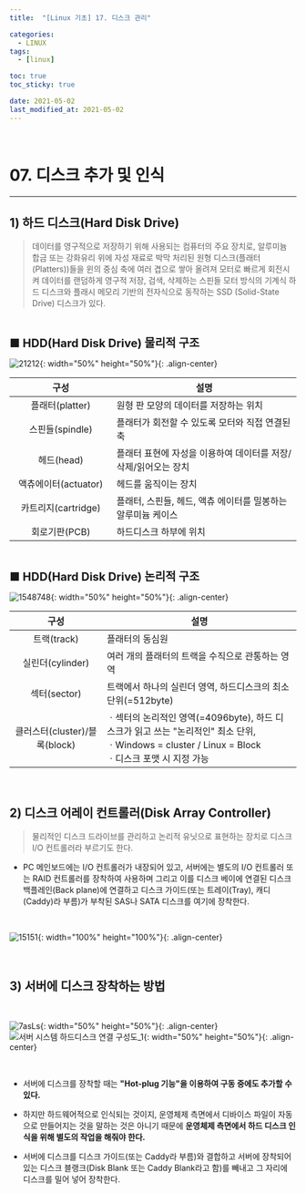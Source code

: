 ```yaml
---
title:  "[Linux 기초] 17. 디스크 관리" 

categories:
  - LINUX
tags:
  - [linux]

toc: true
toc_sticky: true

date: 2021-05-02
last_modified_at: 2021-05-02
---
```

<br>

# 07. 디스크 추가 및 인식
---

<style>
table {
    font-size: 12pt;
}
table th:first-of-type {
    width: 5%;
}
table th:nth-of-type(2) {
    width: 15%;
}
table th:nth-of-type(3) {
    width: 50%;
}
table th:nth-of-type(4) {
    width: 30%;
}
big {
    font-size: 15pt;
}
</style>


## 1) 하드 디스크(Hard Disk Drive)

> 데이터를 영구적으로 저장하기 위해 사용되는 컴퓨터의 주요 장치로, 알루미늄 합금 또는 강화유리 위에 자성 재료로 박막 처리된 원형 디스크(플래터(Platters))들을 윈의 중심 축에 여러 겹으로 쌓아 올려져 모터로 빠르게 회전시켜 데이터를 랜덤하게 영구적 저장, 검색, 삭제하는 스핀들 모터 방식의 기계식 하드 디스크와 플래시 메모리 기반의 전자식으로 동작하는 SSD (Solid-State Drive) 디스크가 있다.

<br>

<big> **■ HDD(Hard Disk Drive) 물리적 구조** </big>

![21212](https://user-images.githubusercontent.com/42735894/233830011-24d97cd0-77b0-4d60-a0a5-cdcc0069d71f.PNG){: width="50%" height="50%"}{: .align-center}

|구성|설명|
|:---:|---|
|플래터(platter)|원형 판 모양의 데이터를 저장하는 위치|
|스핀들(spindle)|플래터가 회전할 수 있도록 모터와 직접 연결된 축|
|헤드(head)|플래터 표현에 자성을 이용하여 데이터를 저장/삭제/읽어오는 장치|
|액츄에이터(actuator)|헤드를 움직이는 장치|
|카트리지(cartridge)|플래터, 스핀들, 헤드, 액츄 에이터를 밀봉하는 알루미늄 케이스|
|회로기판(PCB)|하드디스크 하부에 위치|

<br>

<big> **■ HDD(Hard Disk Drive) 논리적 구조** </big>

![1548748](https://user-images.githubusercontent.com/42735894/233830185-c0b72551-7fe1-4717-8555-17b244fdeaf1.PNG){: width="50%" height="50%"}{: .align-center}

|구성|설명|
|:---:|---|
|트랙(track)|플래터의 동심원|
|실린더(cylinder)|여러 개의 플래터의 트랙을 수직으로 관통하는 영역|
|섹터(sector)|트랙에서 하나의 실린더 영역, 하드디스크의 최소단위(=512byte)|
|클러스터(cluster)/블록(block)|ㆍ섹터의 논리적인 영역(=4096byte), 하드 디스크가 읽고 쓰는 "논리적인" 최소 단위, <br> ㆍWindows = cluster / Linux = Block <br> ㆍ디스크 포맷 시 지정 가능|

<br>

## 2) 디스크 어레이 컨트롤러(Disk Array Controller)

> 물리적인 디스크 드라이브를 관리하고 논리적 유닛으로 표현하는 장치로 디스크 I/O 컨트롤러라 부르기도 한다.

+ PC 메인보드에는 I/O 컨트롤러가 내장되어 있고, 서버에는 별도의 I/O 컨트롤러 또는 RAID 컨트롤러를 장착하여 사용하며 그리고 이를 디스크 베이에 연결된 디스크 백플레인(Back plane)에 연결하고 디스크 가이드(또는 트레이(Tray), 캐디(Caddy)라 부름)가 부착된 SAS나 SATA 디스크를 여기에 장착한다.

<br>

![15151](https://user-images.githubusercontent.com/42735894/233830473-b18219b7-cccf-4b58-9f4a-8f796bc0297c.PNG){: width="100%" height="100%"}{: .align-center}

<br>

## 3) 서버에 디스크 장착하는 방법

<br>

![7asLs](https://user-images.githubusercontent.com/42735894/233830598-213eb77e-01b8-45d0-960d-953ccc6c2f51.jpg){: width="50%" height="50%"}{: .align-center}
![서버 시스템 하드디스크 연결 구성도_1](https://user-images.githubusercontent.com/42735894/233830839-c2a829f5-92f5-4f2c-b884-d7b9a84ea20d.jpg){: width="50%" height="50%"}{: .align-center}

<br>

+ 서버에 디스크를 장착할 때는 **"Hot-plug 기능"을 이용하여 구동 중에도 추가할 수 있다.**

+ 하지만 하드웨어적으로 인식되는 것이지, 운영체제 측면에서 디바이스 파일이 자동으로 만들어지는 것을 말하는 것은 아니기 때문에 **운영체제 측면에서 하드 디스크 인식을 위해 별도의 작업을 해줘야 한다.**

+ 서버에 디스크를 디스크 가이드(또는 Caddy라 부름)와 결합하고 서버에 장착되어 있는 디스크 블랭크(Disk Blank 또는 Caddy Blank라고 함)를 빼내고 그 자리에 디스크를 밀어 넣어 장착한다.